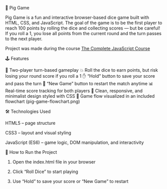 🐷 Pig Game

Pig Game is a fun and interactive browser-based dice game built with HTML, CSS, and JavaScript.
The goal of the game is to be the first player to reach 100 points by rolling the dice and collecting scores — but be careful!
If you roll a 1, you lose all points from the current round and the turn passes to the next player.

Project was made during the course [The Complete JavaScript Course](https://www.udemy.com/course/the-complete-javascript-course/)

🕹️ Features

🎲 Two-player turn-based gameplay
💥 Roll the dice to earn points, but risk losing your round score if you roll a 1
✋ “Hold” button to save your score and pass the turn
🔄 “New Game” button to restart the match anytime
📊 Real-time score tracking for both players
🎨 Clean, responsive, and minimalist design styled with CSS
📜 Game flow visualized in an included flowchart (pig-game-flowchart.png)

🛠️ Technologies Used

HTML5 – page structure

CSS3 – layout and visual styling

JavaScript (ES6) – game logic, DOM manipulation, and interactivity

🚀 How to Run the Project

1. Open the index.html file in your browser

2. Click “Roll Dice” to start playing

3. Use “Hold” to save your score or “New Game” to restart
